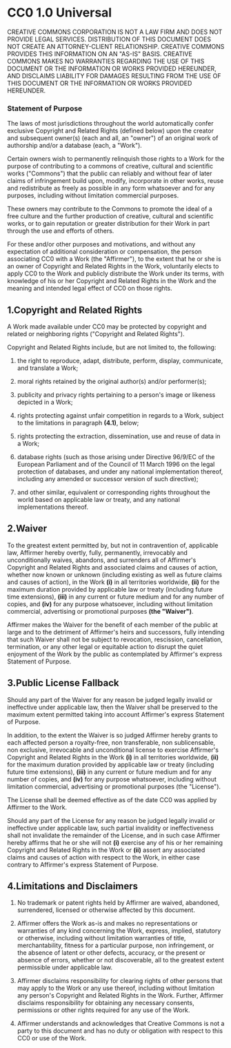 CC0 1.0 Universal
============================

CREATIVE COMMONS CORPORATION IS NOT A LAW FIRM AND DOES NOT PROVIDE LEGAL SERVICES. DISTRIBUTION OF THIS DOCUMENT DOES NOT CREATE AN ATTORNEY-CLIENT RELATIONSHIP. CREATIVE COMMONS PROVIDES THIS INFORMATION ON AN "AS-IS" BASIS. CREATIVE COMMONS MAKES NO WARRANTIES REGARDING THE USE OF THIS DOCUMENT OR THE INFORMATION OR WORKS PROVIDED HEREUNDER, AND DISCLAIMS LIABILITY FOR DAMAGES RESULTING FROM THE USE OF THIS DOCUMENT OR THE INFORMATION OR WORKS PROVIDED HEREUNDER.

### Statement of Purpose

The laws of most jurisdictions throughout the world automatically confer exclusive Copyright and Related Rights (defined below) upon the creator and subsequent owner(s) (each and all, an "owner") of an original work of authorship and/or a database (each, a "Work").

Certain owners wish to permanently relinquish those rights to a Work for the purpose of contributing to a commons of creative, cultural and scientific works ("Commons") that the public can reliably and without fear of later claims of infringement build upon, modify, incorporate in other works, reuse and redistribute as freely as possible in any form whatsoever and for any purposes, including without limitation commercial purposes.

These owners may contribute to the Commons to promote the ideal of a free culture and the further production of creative, cultural and scientific works, or to gain reputation or greater distribution for their Work in part through the use and efforts of others.

For these and/or other purposes and motivations, and without any expectation of additional consideration or compensation, the person associating CC0 with a Work (the "Affirmer"), to the extent that he or she is an owner of Copyright and Related Rights in the Work, voluntarily elects to apply CC0 to the Work and publicly distribute the Work under its terms, with knowledge of his or her Copyright and Related Rights in the Work and the meaning and intended legal effect of CC0 on those rights.

## 1.Copyright and Related Rights

A Work made available under CC0 may be protected by copyright and related or neighboring rights ("Copyright and Related Rights").

Copyright and Related Rights include, but are not limited to, the following:

1. the right to reproduce, adapt, distribute, perform, display, communicate, and translate a Work;

2. moral rights retained by the original author(s) and/or performer(s);

3. publicity and privacy rights pertaining to a person's image or likeness depicted in a Work;

4. rights protecting against unfair competition in regards to a Work, subject to the limitations in paragraph **(4.1)**, below;

5. rights protecting the extraction, dissemination, use and reuse of data in a Work;

6. database rights (such as those arising under Directive 96/9/EC of the European Parliament and of the Council of 11 March 1996 on the legal protection of databases, and under any national implementation thereof, including any amended or successor version of such directive);

7. and other similar, equivalent or corresponding rights throughout the world based on applicable law or treaty, and any national implementations thereof.

## 2.Waiver

To the greatest extent permitted by, but not in contravention of, applicable law, Affirmer hereby overtly, fully, permanently, irrevocably and unconditionally waives, abandons, and surrenders all of Affirmer's Copyright and Related Rights and associated claims and causes of action, whether now known or unknown (including existing as well as future claims and causes of action), in the Work **(i)** in all territories worldwide, **(ii)** for the maximum duration provided by applicable law or treaty (including future time extensions), **(iii)** in any current or future medium and for any number of copies, and **(iv)** for any purpose whatsoever, including without limitation commercial, advertising or promotional purposes **(the "Waiver")**.

Affirmer makes the Waiver for the benefit of each member of the public at large and to the detriment of Affirmer's heirs and successors, fully intending that such Waiver shall not be subject to revocation, rescission, cancellation, termination, or any other legal or equitable action to disrupt the quiet enjoyment of the Work by the public as contemplated by Affirmer's express Statement of Purpose.

## 3.Public License Fallback

Should any part of the Waiver for any reason be judged legally invalid or ineffective under applicable law, then the Waiver shall be preserved to the maximum extent permitted taking into account Affirmer's express Statement of Purpose.

In addition, to the extent the Waiver is so judged Affirmer hereby grants to each affected person a royalty-free, non transferable, non sublicensable, non exclusive, irrevocable and unconditional license to exercise Affirmer's Copyright and Related Rights in the Work **(i)** in all territories worldwide, **(ii)** for the maximum duration provided by applicable law or treaty (including future time extensions), **(iii)** in any current or future medium and for any number of copies, and **(iv)** for any purpose whatsoever, including without limitation commercial, advertising or promotional purposes (the "License").

The License shall be deemed effective as of the date CC0 was applied by Affirmer to the Work.

Should any part of the License for any reason be judged legally invalid or ineffective under applicable law, such partial invalidity or ineffectiveness shall not invalidate the remainder of the License, and in such case Affirmer hereby affirms that he or she will not **(i)** exercise any of his or her remaining Copyright and Related Rights in the Work or **(ii)** assert any associated claims and causes of action with respect to the Work, in either case contrary to Affirmer's express Statement of Purpose.

## 4.Limitations and Disclaimers

1. No trademark or patent rights held by Affirmer are waived, abandoned, surrendered, licensed or otherwise affected by this document.

2. Affirmer offers the Work as-is and makes no representations or warranties of any kind concerning the Work, express, implied, statutory or otherwise, including without limitation warranties of title, merchantability, fitness for a particular purpose, non infringement, or the absence of latent or other defects, accuracy, or the present or absence of errors, whether or not discoverable, all to the greatest extent permissible under applicable law.

3. Affirmer disclaims responsibility for clearing rights of other persons that may apply to the Work or any use thereof, including without limitation any person's Copyright and Related Rights in the Work. Further, Affirmer disclaims responsibility for obtaining any necessary consents, permissions or other rights required for any use of the Work.

4. Affirmer understands and acknowledges that Creative Commons is not a party to this document and has no duty or obligation with respect to this CC0 or use of the Work.